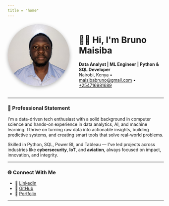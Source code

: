 ```yaml
---
title = "home"
---
```


<style>
@keyframes fadeInUp {
  0% {
    opacity: 0;
    transform: translateY(40px);
  }
  100% {
    opacity: 1;
    transform: translateY(0);
  }
}

.hero {
  display: flex;
  align-items: center;
  gap: 30px;
  flex-wrap: wrap;
  margin-bottom: 2rem;
  animation: fadeInUp 1s ease-out;
}

.hero img {
  width: 200px;
  height: 200px;
  border-radius: 50%;
  object-fit: cover;
  flex-shrink: 0;
  box-shadow: 0 4px 12px rgba(0,0,0,0.3);
  animation: fadeInUp 1.2s ease-out;
}

.hero-text {
  flex: 1;
  min-width: 250px;
  animation: fadeInUp 1.4s ease-out;
}
</style>

<div class="hero">
  <img src="../static/images/myimage.jpg" alt="Bruno Maisiba">
  <div class="hero-text">
    <h1>👋🏾 Hi, I'm Bruno Maisiba</h1>
    <strong>Data Analyst | ML Engineer | Python & SQL Developer</strong><br>
    Nairobi, Kenya • <a href="mailto:maisibabruno@gmail.com">maisibabruno@gmail.com</a> • <a href="tel:+254716981689">+254716981689</a>
  </div>
</div>

---

### 🚀 Professional Statement

I'm a data-driven tech enthusiast with a solid background in computer science and hands-on experience in data analytics, AI, and machine learning. I thrive on turning raw data into actionable insights, building predictive systems, and creating smart tools that solve real-world problems.

Skilled in Python, SQL, Power BI, and Tableau — I've led projects across industries like **cybersecurity**, **IoT**, and **aviation**, always focused on impact, innovation, and integrity.

---

### 🌐 Connect With Me

- 🔗 [LinkedIn](https://www.linkedin.com/in/brunomaisiba)  
- 🔗 [GitHub](https://github.com/codac-black)  
- 🔗 [Portfolio](https://nicosblog.netlify.app/)

---
